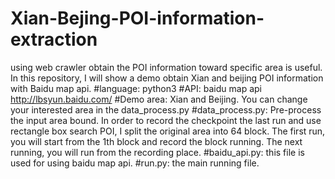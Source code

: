 # Xian-Bejing-POI-information-extraction
using web crawler obtain the POI information toward specific area is useful. In this repository, I will show a demo obtain Xian and beijing POI information with Baidu map api.
#language: python3
#API: baidu map api http://lbsyun.baidu.com/
#Demo area: Xian and Beijing. You can change your interested area in the data_process.py
#data_process.py: Pre-process the input area bound. In order to record the checkpoint the last run and use rectangle box search POI, I split the original area into 64 block. The first run, you will start from the 1th block and record the block running. The next running, you will run from the recording place.
#baidu_api.py: this file is used for using baidu map api.
#run.py: the main running file.
